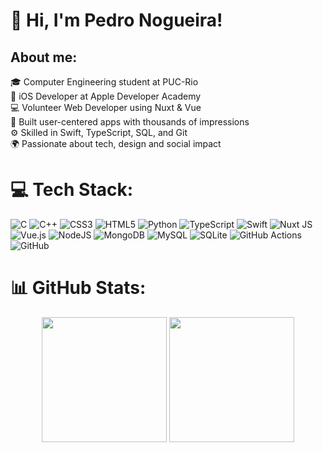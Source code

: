 # 💫 Hi, I'm Pedro Nogueira!
## About me:
🎓 Computer Engineering student at PUC-Rio<br>🍎 iOS Developer at Apple Developer Academy<br>💻 Volunteer Web Developer using Nuxt & Vue<br>📱 Built user-centered apps with thousands of impressions<br>⚙️ Skilled in Swift, TypeScript, SQL, and Git<br>🌍 Passionate about tech, design and social impact



# 💻 Tech Stack:
![C](https://img.shields.io/badge/c-%2300599C.svg?style=flat&logo=c&logoColor=white) ![C++](https://img.shields.io/badge/c++-%2300599C.svg?style=flat&logo=c%2B%2B&logoColor=white) ![CSS3](https://img.shields.io/badge/css3-%231572B6.svg?style=flat&logo=css3&logoColor=white) ![HTML5](https://img.shields.io/badge/html5-%23E34F26.svg?style=flat&logo=html5&logoColor=white) ![Python](https://img.shields.io/badge/python-3670A0?style=flat&logo=python&logoColor=ffdd54) ![TypeScript](https://img.shields.io/badge/typescript-%23007ACC.svg?style=flat&logo=typescript&logoColor=white) ![Swift](https://img.shields.io/badge/swift-F54A2A?style=flat&logo=swift&logoColor=white) ![Nuxt JS](https://img.shields.io/badge/Nuxt-002E3B?style=flat&logo=nuxt.js&logoColor=#00DC82) ![Vue.js](https://img.shields.io/badge/vue.js-%2335495e.svg?style=flat&logo=vuedotjs&logoColor=%234FC08D) ![NodeJS](https://img.shields.io/badge/node.js-6DA55F?style=flat&logo=node.js&logoColor=white) ![MongoDB](https://img.shields.io/badge/MongoDB-%234ea94b.svg?style=flat&logo=mongodb&logoColor=white) ![MySQL](https://img.shields.io/badge/mysql-4479A1.svg?style=flat&logo=mysql&logoColor=white) ![SQLite](https://img.shields.io/badge/sqlite-%2307405e.svg?style=flat&logo=sqlite&logoColor=white) ![GitHub Actions](https://img.shields.io/badge/github%20actions-%232671E5.svg?style=flat&logo=githubactions&logoColor=white) ![GitHub](https://img.shields.io/badge/github-%23121011.svg?style=flat&logo=github&logoColor=white)

# 📊 GitHub Stats:

<div align="center">
  <img src="https://nirzak-streak-stats.vercel.app/?user=pedrocnogueira&theme=github_dark_dimmed&hide_border=true" height="200px" />
  <img src="https://github-readme-stats.vercel.app/api/top-langs/?username=pedrocnogueira&theme=github_dark_dimmed&hide_border=true&include_all_commits=true&count_private=true&layout=compact" height="200px" />
</div>




<!-- Proudly created with GPRM ( https://gprm.itsvg.in ) -->
